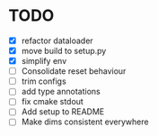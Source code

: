 # TODO

- [x] refactor dataloader
- [x] move build to setup.py
- [x] simplify env
- [ ] Consolidate reset behaviour 
- [ ] trim configs
- [ ] add type annotations
- [ ] fix cmake stdout
- [ ] Add setup to README
- [ ] Make dims consistent everywhere